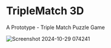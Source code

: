 # TripleMatch 3D
 A Prototype - Triple Match Puzzle Game 
 
![Screenshot 2024-10-29 074241](https://github.com/user-attachments/assets/9d3c6276-61c9-475e-86c3-d519abc197c1)
